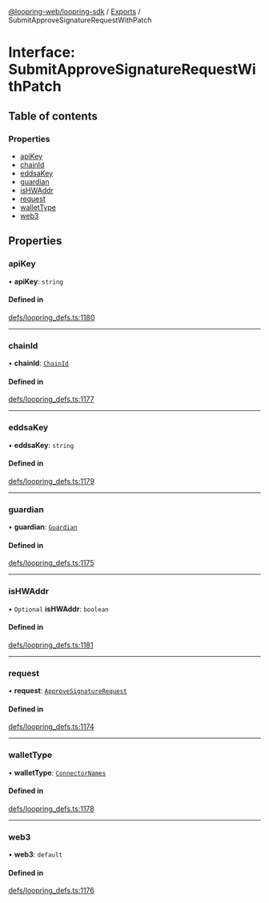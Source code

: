 [@loopring-web/loopring-sdk](../README.md) / [Exports](../modules.md) / SubmitApproveSignatureRequestWithPatch

# Interface: SubmitApproveSignatureRequestWithPatch

## Table of contents

### Properties

- [apiKey](SubmitApproveSignatureRequestWithPatch.md#apikey)
- [chainId](SubmitApproveSignatureRequestWithPatch.md#chainid)
- [eddsaKey](SubmitApproveSignatureRequestWithPatch.md#eddsakey)
- [guardian](SubmitApproveSignatureRequestWithPatch.md#guardian)
- [isHWAddr](SubmitApproveSignatureRequestWithPatch.md#ishwaddr)
- [request](SubmitApproveSignatureRequestWithPatch.md#request)
- [walletType](SubmitApproveSignatureRequestWithPatch.md#wallettype)
- [web3](SubmitApproveSignatureRequestWithPatch.md#web3)

## Properties

### apiKey

• **apiKey**: `string`

#### Defined in

[defs/loopring_defs.ts:1180](https://github.com/Loopring/loopring_sdk/blob/18accaa/src/defs/loopring_defs.ts#L1180)

___

### chainId

• **chainId**: [`ChainId`](../enums/ChainId.md)

#### Defined in

[defs/loopring_defs.ts:1177](https://github.com/Loopring/loopring_sdk/blob/18accaa/src/defs/loopring_defs.ts#L1177)

___

### eddsaKey

• **eddsaKey**: `string`

#### Defined in

[defs/loopring_defs.ts:1179](https://github.com/Loopring/loopring_sdk/blob/18accaa/src/defs/loopring_defs.ts#L1179)

___

### guardian

• **guardian**: [`Guardian`](../modules.md#guardian)

#### Defined in

[defs/loopring_defs.ts:1175](https://github.com/Loopring/loopring_sdk/blob/18accaa/src/defs/loopring_defs.ts#L1175)

___

### isHWAddr

• `Optional` **isHWAddr**: `boolean`

#### Defined in

[defs/loopring_defs.ts:1181](https://github.com/Loopring/loopring_sdk/blob/18accaa/src/defs/loopring_defs.ts#L1181)

___

### request

• **request**: [`ApproveSignatureRequest`](ApproveSignatureRequest.md)

#### Defined in

[defs/loopring_defs.ts:1174](https://github.com/Loopring/loopring_sdk/blob/18accaa/src/defs/loopring_defs.ts#L1174)

___

### walletType

• **walletType**: [`ConnectorNames`](../enums/ConnectorNames.md)

#### Defined in

[defs/loopring_defs.ts:1178](https://github.com/Loopring/loopring_sdk/blob/18accaa/src/defs/loopring_defs.ts#L1178)

___

### web3

• **web3**: `default`

#### Defined in

[defs/loopring_defs.ts:1176](https://github.com/Loopring/loopring_sdk/blob/18accaa/src/defs/loopring_defs.ts#L1176)
